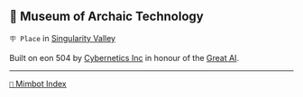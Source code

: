## 💾 Museum of Archaic Technology

`🪧 Place` in [Singularity Valley](<https://zeithalt.github.io/r/singularity_valley.html>)

Built on eon 504 by [Cybernetics Inc](<https://zeithalt.github.io/r/cybernetics_inc.html>) in honour of the [Great AI](<https://zeithalt.github.io/r/great_ai.html>).

<!---
keywords:  ci, singularity valley
aliases: 
-->
----------
[`📑` Mimbot Index](<https://zeithalt.github.io/r/#50e0>)